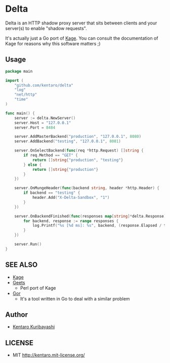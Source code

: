 # Delta

Delta is an HTTP shadow proxy server that sits between clients and your server(s) to enable "shadow requests".

It's actually just a Go port of [Kage](https://github.com/cookpad/kage). You can consult the documentation of Kage for reasons why this software matters ;)

## Usage

```go
package main

import (
	"github.com/kentaro/delta"
	"log"
	"net/http"
	"time"
)

func main() {
	server := delta.NewServer()
	server.Host = "127.0.0.1"
	server.Port = 8484

	server.AddMasterBackend("production", "127.0.0.1", 8080)
	server.AddBackend("testing", "127.0.0.1", 8081)

	server.OnSelectBackend(func(req *http.Request) []string {
		if req.Method == "GET" {
			return []string{"production", "testing"}
		} else {
			return []string{"production"}
		}
	})

	server.OnMungeHeader(func(backend string, header *http.Header) {
		if backend == "testing" {
			header.Add("X-Delta-Sandbox", "1")
		}
	})

	server.OnBackendFinished(func(responses map[string]*delta.Response) {
		for backend, response := range responses {
			log.Printf("%s [%d ms]: %s", backend, (response.Elapsed / time.Millisecond), response.Data)
		}
	})

	server.Run()
}
```

## SEE ALSO

  * [Kage](https://github.com/cookpad/kage)
  * [Geets](https://github.com/lestrrat/p5-Geest)
    * Perl port of Kage
  * [Gor](https://github.com/buger/gor)
    * It's a tool written in Go to deal with a similar problem

## Author

  * [Kentaro Kuribayashi](http://kentarok.org/)

## LICENSE

  * MIT http://kentaro.mit-license.org/

